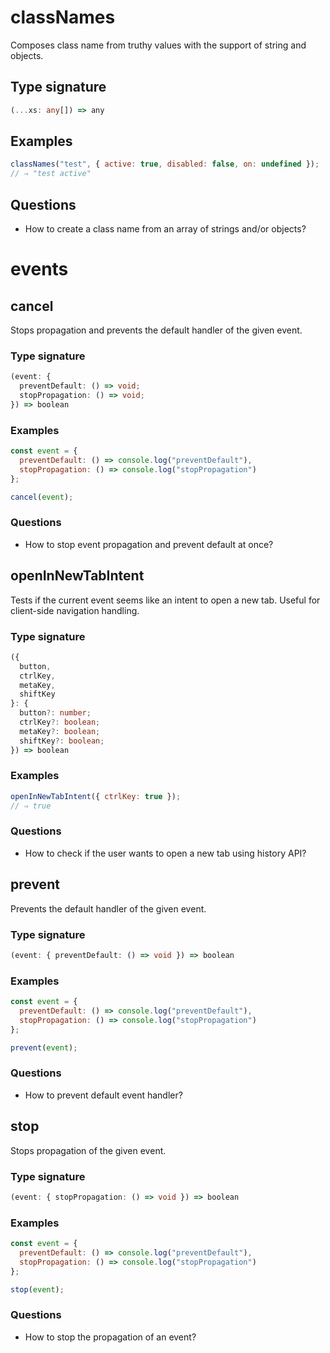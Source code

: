 # classNames

Composes class name from truthy values with the support of string and objects.

## Type signature

<!-- prettier-ignore-start -->
```typescript
(...xs: any[]) => any
```
<!-- prettier-ignore-end -->

## Examples

<!-- prettier-ignore-start -->
```javascript
classNames("test", { active: true, disabled: false, on: undefined });
// ⇒ "test active"
```
<!-- prettier-ignore-end -->

## Questions

- How to create a class name from an array of strings and/or objects?

# events

## cancel

Stops propagation and prevents the default handler of the given event.

### Type signature

<!-- prettier-ignore-start -->
```typescript
(event: {
  preventDefault: () => void;
  stopPropagation: () => void;
}) => boolean
```
<!-- prettier-ignore-end -->

### Examples

<!-- prettier-ignore-start -->
```javascript
const event = {
  preventDefault: () => console.log("preventDefault"),
  stopPropagation: () => console.log("stopPropagation")
};

cancel(event);
```
<!-- prettier-ignore-end -->

### Questions

- How to stop event propagation and prevent default at once?

## openInNewTabIntent

Tests if the current event seems like an intent to open a new tab. Useful for client-side navigation handling.

### Type signature

<!-- prettier-ignore-start -->
```typescript
({
  button,
  ctrlKey,
  metaKey,
  shiftKey
}: {
  button?: number;
  ctrlKey?: boolean;
  metaKey?: boolean;
  shiftKey?: boolean;
}) => boolean
```
<!-- prettier-ignore-end -->

### Examples

<!-- prettier-ignore-start -->
```javascript
openInNewTabIntent({ ctrlKey: true });
// ⇒ true
```
<!-- prettier-ignore-end -->

### Questions

- How to check if the user wants to open a new tab using history API?

## prevent

Prevents the default handler of the given event.

### Type signature

<!-- prettier-ignore-start -->
```typescript
(event: { preventDefault: () => void }) => boolean
```
<!-- prettier-ignore-end -->

### Examples

<!-- prettier-ignore-start -->
```javascript
const event = {
  preventDefault: () => console.log("preventDefault"),
  stopPropagation: () => console.log("stopPropagation")
};

prevent(event);
```
<!-- prettier-ignore-end -->

### Questions

- How to prevent default event handler?

## stop

Stops propagation of the given event.

### Type signature

<!-- prettier-ignore-start -->
```typescript
(event: { stopPropagation: () => void }) => boolean
```
<!-- prettier-ignore-end -->

### Examples

<!-- prettier-ignore-start -->
```javascript
const event = {
  preventDefault: () => console.log("preventDefault"),
  stopPropagation: () => console.log("stopPropagation")
};

stop(event);
```
<!-- prettier-ignore-end -->

### Questions

- How to stop the propagation of an event?
